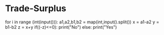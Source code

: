 # Trade-Surplus
for i in range (int(input())):
    a1,a2,b1,b2 = map(int,input().split())
    x = a1-a2
    y = b1-b2
    z = x+y
    if((-z)<=0):
        print("No")
    else:
        print("Yes")
